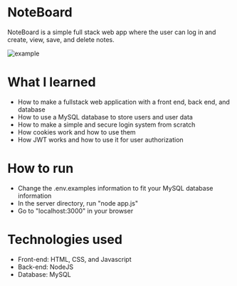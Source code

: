 # NoteBoard
NoteBoard is a simple full stack web app where the user can log in and create, view, save, and delete notes.

![example](https://user-images.githubusercontent.com/54284594/102422350-8f9d4f00-3fd4-11eb-9bfd-bf5ba7447c8e.gif)

# What I learned
* How to make a fullstack web application with a front end, back end, and database
* How to use a MySQL database to store users and user data
* How to make a simple and secure login system from scratch
* How cookies work and how to use them
* How JWT works and how to use it for user authorization

# How to run
* Change the .env.examples information to fit your MySQL database information
* In the server directory, run "node app.js"
* Go to "localhost:3000" in your browser

# Technologies used
* Front-end: HTML, CSS, and Javascript
* Back-end: NodeJS
* Database: MySQL
